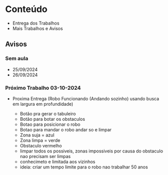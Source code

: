 # Conteúdo

- Entrega dos Trabalhos
- Mais Trabalhos e Avisos

## Avisos

### Sem aula

- 25/09/2024
- 26/09/2024

### Próximo Trabalho 03-10-2024

- Proxima Entrega (Robo Funcionando (Andando sozinho) usando busca em largura em profundidade)

  - Botão pra gerar o tabuleiro
  - Botão para botar os obstaculos
  - Botao para posicionar o robo
  - Botao para mandar o robo andar so e limpar
  - Zona suja = azul
  - Zona limpa = verde
  - Obstaculo vermelho
  - limpar todos os possiveis, zonas impossiveis por causa do obstaculo nao precisam ser limpas
  - conhecimeto e limitada aos vizinhos
  - ideia: criar um tempo limite para o robo nao trabalhar 50 anos
